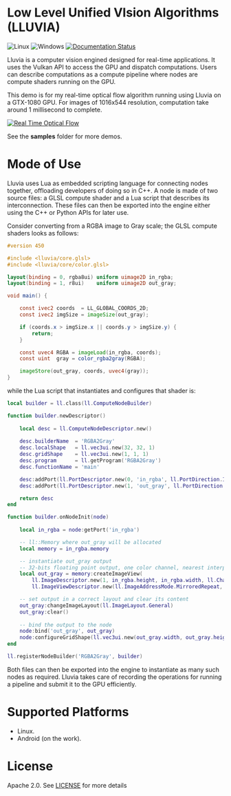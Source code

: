 # Low Level Unified VIsion Algorithms (LLUVIA)

![Linux](https://github.com/jadarve/lluvia/workflows/linux/badge.svg) ![Windows](https://github.com/jadarve/lluvia/workflows/windows/badge.svg) [![Documentation Status](https://readthedocs.org/projects/lluvia/badge/?version=latest)](https://lluvia.io/en/latest/?badge=latest)

Lluvia is a computer vision engined designed for real-time applications. It uses the Vulkan API to access the GPU and dispatch computations. Users can describe computations as a compute pipeline where nodes are compute shaders running on the GPU.

This demo is for my real-time optical flow algorithm running using Lluvia on a GTX-1080 GPU. For images of 1016x544 resolution, computation take around 1 millisecond to complete.

[![Real Time Optical Flow ](http://img.youtube.com/vi/mRZ6YdWb8fE/0.jpg)](https://youtu.be/mRZ6YdWb8fE)

See the **samples** folder for more demos.

# Mode of Use

Lluvia uses Lua as embedded scripting language for connecting nodes together, offloading developers of doing so in C++. A node is made of two source files: a GLSL compute shader and a Lua script that describes its interconnection. These files can then be exported into the engine either using the C++ or Python APIs for later use.

Consider converting from a RGBA image to Gray scale; the GLSL compute shaders looks as follows:

```GLSL
#version 450

#include <lluvia/core.glsl>
#include <lluvia/core/color.glsl>

layout(binding = 0, rgba8ui) uniform uimage2D in_rgba;
layout(binding = 1, r8ui)    uniform uimage2D out_gray;

void main() {

    const ivec2 coords  = LL_GLOBAL_COORDS_2D;
    const ivec2 imgSize = imageSize(out_gray);

    if (coords.x > imgSize.x || coords.y > imgSize.y) {
        return;
    }

    const uvec4 RGBA = imageLoad(in_rgba, coords);
    const uint  gray = color_rgba2gray(RGBA);

    imageStore(out_gray, coords, uvec4(gray));
}

```

while the Lua script that instantiates and configures that shader is:

```Lua
local builder = ll.class(ll.ComputeNodeBuilder)

function builder.newDescriptor() 
    
    local desc = ll.ComputeNodeDescriptor.new()
    
    desc.builderName  = 'RGBA2Gray'
    desc.localShape   = ll.vec3ui.new(32, 32, 1)
    desc.gridShape    = ll.vec3ui.new(1, 1, 1)
    desc.program      = ll.getProgram('RGBA2Gray')
    desc.functionName = 'main'

    desc:addPort(ll.PortDescriptor.new(0, 'in_rgba', ll.PortDirection.In, ll.PortType.ImageView))
    desc:addPort(ll.PortDescriptor.new(1, 'out_gray', ll.PortDirection.Out, ll.PortType.ImageView))

    return desc
end

function builder.onNodeInit(node)
    
    local in_rgba = node:getPort('in_rgba')

    -- ll::Memory where out_gray will be allocated
    local memory = in_rgba.memory

    -- instantiate out_gray output
    -- 32-bits floating point output, one color channel, nearest interpolation
    local out_gray = memory:createImageView(
        ll.ImageDescriptor.new(1, in_rgba.height, in_rgba.width, ll.ChannelCount.C1, ll.ChannelType.Float32),
        ll.ImageViewDescriptor.new(ll.ImageAddressMode.MirroredRepeat, ll.ImageFilterMode.Nearest, false, false))

    -- set output in a correct layout and clear its content
    out_gray:changeImageLayout(ll.ImageLayout.General)
    out_gray:clear()
    
    -- bind the output to the node
    node:bind('out_gray', out_gray)
    node:configureGridShape(ll.vec3ui.new(out_gray.width, out_gray.height, 1))
end

ll.registerNodeBuilder('RGBA2Gray', builder)

```

Both files can then be exported into the engine to instantiate as many such nodes as required. Lluvia takes care of recording the operations for running a pipeline and submit it to the GPU efficiently.

# Supported Platforms

* Linux.
* Android (on the work).

# License

Apache 2.0. See [LICENSE](https://github.com/jadarve/lluvia/blob/master/LICENSE) for more details
